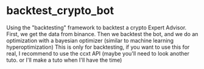 # backtest_crypto_bot
Using the "backtesting" framework to backtest a crypto Expert Advisor.
First, we get the data from binance.
Then we backtest the bot, and we do an optimization with a bayesian optimizer (similar to machine learning hyperoptimization)
This is only for backtesting, if you want to use this for real, I recommend to use the ccxt API (maybe you'll need to look another tuto. or I'll make a tuto when I'll have the time)
